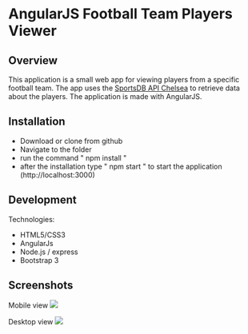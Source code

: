 # AngularJS Football Team Players Viewer

## Overview

This application is a small web app for viewing players from a specific football team. The app uses the [SportsDB API Chelsea](http://www.thesportsdb.com/api/v1/json/1/searchplayers.php?t=Chelsea )
 to retrieve data about the players.
 The application is made with AngularJS.

## Installation

 - Download or clone from github
 - Navigate to the folder
 - run the command " npm install "
 - after the installation type " npm start " to start the application
 (http://localhost:3000)

## Development
Technologies:

- HTML5/CSS3
- AngularJs 
- Node.js / express
- Bootstrap 3

## Screenshots
Mobile view
 <img src="https://drive.google.com/uc?id=1bPElizTY-f5nKevwW5yRsiylduFhH5pk" />

Desktop view
 <img src="https://drive.google.com/uc?id=1XxNeVu9sO0JKEYAZSDiEsPLMy3-cW7Ly" />



